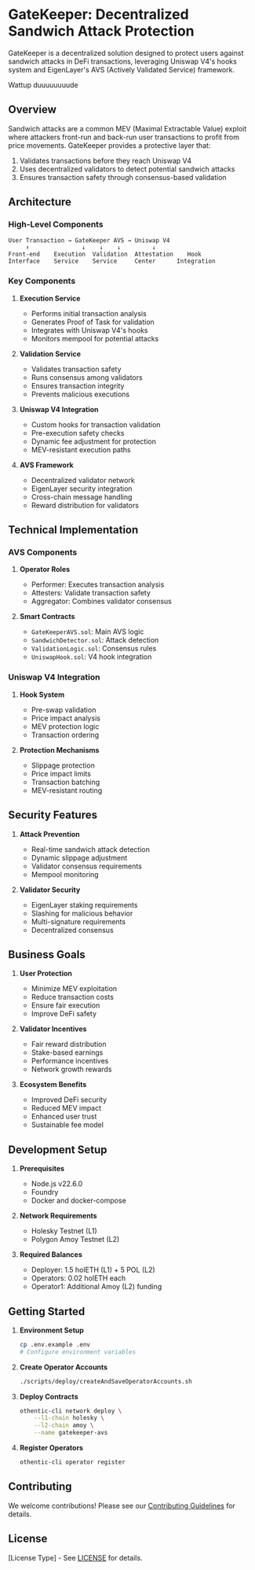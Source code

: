 # GateKeeper: Decentralized Sandwich Attack Protection

GateKeeper is a decentralized solution designed to protect users against sandwich attacks in DeFi transactions, leveraging Uniswap V4's hooks system and EigenLayer's AVS (Actively Validated Service) framework.

Wattup duuuuuuuude

## Overview

Sandwich attacks are a common MEV (Maximal Extractable Value) exploit where attackers front-run and back-run user transactions to profit from price movements. GateKeeper provides a protective layer that:

1. Validates transactions before they reach Uniswap V4
2. Uses decentralized validators to detect potential sandwich attacks
3. Ensures transaction safety through consensus-based validation

## Architecture

### High-Level Components

```
User Transaction → GateKeeper AVS → Uniswap V4
     ↑               ↓    ↓    ↓         ↓
Front-end    Execution  Validation  Attestation    Hook
Interface    Service    Service     Center      Integration
```

### Key Components

1. **Execution Service**
   - Performs initial transaction analysis
   - Generates Proof of Task for validation
   - Integrates with Uniswap V4's hooks
   - Monitors mempool for potential attacks

2. **Validation Service**
   - Validates transaction safety
   - Runs consensus among validators
   - Ensures transaction integrity
   - Prevents malicious executions

3. **Uniswap V4 Integration**
   - Custom hooks for transaction validation
   - Pre-execution safety checks
   - Dynamic fee adjustment for protection
   - MEV-resistant execution paths

4. **AVS Framework**
   - Decentralized validator network
   - EigenLayer security integration
   - Cross-chain message handling
   - Reward distribution for validators

## Technical Implementation

### AVS Components

1. **Operator Roles**
   - Performer: Executes transaction analysis
   - Attesters: Validate transaction safety
   - Aggregator: Combines validator consensus

2. **Smart Contracts**
   - `GateKeeperAVS.sol`: Main AVS logic
   - `SandwichDetector.sol`: Attack detection
   - `ValidationLogic.sol`: Consensus rules
   - `UniswapHook.sol`: V4 hook integration

### Uniswap V4 Integration

1. **Hook System**
   - Pre-swap validation
   - Price impact analysis
   - MEV protection logic
   - Transaction ordering

2. **Protection Mechanisms**
   - Slippage protection
   - Price impact limits
   - Transaction batching
   - MEV-resistant routing

## Security Features

1. **Attack Prevention**
   - Real-time sandwich attack detection
   - Dynamic slippage adjustment
   - Validator consensus requirements
   - Mempool monitoring

2. **Validator Security**
   - EigenLayer staking requirements
   - Slashing for malicious behavior
   - Multi-signature requirements
   - Decentralized consensus

## Business Goals

1. **User Protection**
   - Minimize MEV exploitation
   - Reduce transaction costs
   - Ensure fair execution
   - Improve DeFi safety

2. **Validator Incentives**
   - Fair reward distribution
   - Stake-based earnings
   - Performance incentives
   - Network growth rewards

3. **Ecosystem Benefits**
   - Improved DeFi security
   - Reduced MEV impact
   - Enhanced user trust
   - Sustainable fee model

## Development Setup

1. **Prerequisites**
   - Node.js v22.6.0
   - Foundry
   - Docker and docker-compose

2. **Network Requirements**
   - Holesky Testnet (L1)
   - Polygon Amoy Testnet (L2)

3. **Required Balances**
   - Deployer: 1.5 holETH (L1) + 5 POL (L2)
   - Operators: 0.02 holETH each
   - Operator1: Additional Amoy (L2) funding

## Getting Started

1. **Environment Setup**
   ```bash
   cp .env.example .env
   # Configure environment variables
   ```

2. **Create Operator Accounts**
   ```bash
   ./scripts/deploy/createAndSaveOperatorAccounts.sh
   ```

3. **Deploy Contracts**
   ```bash
   othentic-cli network deploy \
       --l1-chain holesky \
       --l2-chain amoy \
       --name gatekeeper-avs
   ```

4. **Register Operators**
   ```bash
   othentic-cli operator register
   ```

## Contributing

We welcome contributions! Please see our [Contributing Guidelines](CONTRIBUTING.md) for details.

## License

[License Type] - See [LICENSE](LICENSE) for details.
